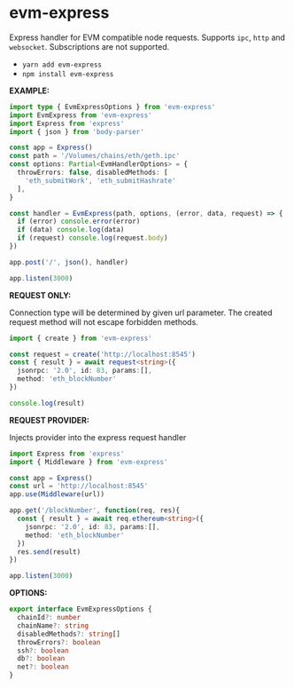# evm-express

Express handler for EVM compatible node requests. Supports `ipc`, `http` and `websocket`. Subscriptions are not supported.

- `yarn add evm-express`
- `npm install evm-express`

__EXAMPLE:__

```ts
import type { EvmExpressOptions } from 'evm-express'
import EvmExpress from 'evm-express'
import Express from 'express'
import { json } from 'body-parser'

const app = Express()
const path = '/Volumes/chains/eth/geth.ipc'
const options: Partial<EvmHandlerOptions> = {
  throwErrors: false, disabledMethods: [
    'eth_submitWork', 'eth_submitHashrate'
  ],
}

const handler = EvmExpress(path, options, (error, data, request) => {
  if (error) console.error(error)
  if (data) console.log(data)
  if (request) console.log(request.body)
})

app.post('/', json(), handler)

app.listen(3000)
```

__REQUEST ONLY:__

Connection type will be determined by given url parameter. The created request method will not escape forbidden methods.

```ts
import { create } from 'evm-express'

const request = create('http://localhost:8545')
const { result } = await request<string>({
  jsonrpc: '2.0', id: 83, params:[],
  method: 'eth_blockNumber'
})

console.log(result)
```

__REQUEST PROVIDER:__

Injects provider into the express request handler

```ts
import Express from 'express'
import { Middleware } from 'evm-express'

const app = Express()
const url = 'http://localhost:8545'
app.use(Middleware(url))

app.get('/blockNumber', function(req, res){
  const { result } = await req.ethereum<string>({
    jsonrpc: '2.0', id: 83, params:[],
    method: 'eth_blockNumber'
  })
  res.send(result)
})

app.listen(3000)
```

__OPTIONS:__

```ts
export interface EvmExpressOptions {
  chainId?: number
  chainName?: string
  disabledMethods?: string[]
  throwErrors?: boolean
  ssh?: boolean
  db?: boolean
  net?: boolean
}
```

